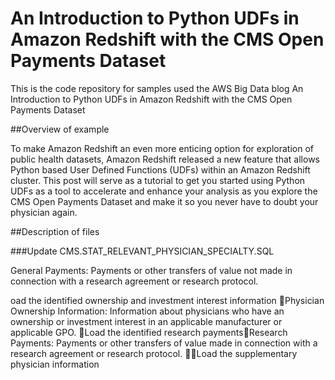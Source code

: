 # An Introduction to Python UDFs in Amazon Redshift with the CMS Open Payments Dataset
This is the code repository for samples  used the AWS Big Data blog An Introduction to Python UDFs in Amazon Redshift with the CMS Open Payments Dataset

##Overview of example

To make Amazon Redshift an even more enticing option for exploration of public health datasets, Amazon Redshift released a new feature that allows Python based User Defined Functions (UDFs) within an Amazon Redshift cluster. This post will serve as a tutorial to get you started using Python UDFs as a tool to accelerate and enhance your analysis as you explore the CMS Open Payments Dataset and make it so you never have to doubt your physician again.

##Description of files

###Update CMS.STAT_RELEVANT_PHYSICIAN_SPECIALTY.SQL


General Payments: Payments or other transfers of value not made in connection with a research agreement or research protocol. 

oad the identified ownership and investment interest information Physician Ownership Information: Information about physicians who have an ownership or investment interest in an applicable manufacturer or applicable GPO. Load the identified research paymentsResearch Payments: Payments or other transfers of value made in connection with a research agreement or research protocol. Load the supplementary physician information




